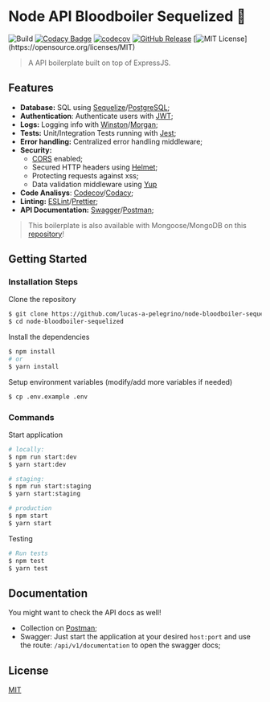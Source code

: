 # Node API Bloodboiler Sequelized :rocket:

![Build](https://github.com/lucas-a-pelegrino/node-bloodboiler-sequelized/workflows/Build/badge.svg) [![Codacy Badge](https://api.codacy.com/project/badge/Grade/b92c60eca75141d1ae6cf1298b15ba39)](https://www.codacy.com/manual/lucas.assuncao.p/node-bloodboiler-sequelized?utm_source=github.com&utm_medium=referral&utm_content=lucas-a-pelegrino/node-bloodboiler-sequelized&utm_campaign=Badge_Grade) [![codecov](https://codecov.io/gh/lucas-a-pelegrino/node-bloodboiler/branch/develop/graph/badge.svg)](https://codecov.io/gh/lucas-a-pelegrino/node-bloodboiler) [![GitHub Release](https://img.shields.io/github/v/release/lucas-a-pelegrino/node-bloodboiler-sequelized?sort=semver)]() [![MIT License](https://img.shields.io/apm/l/atomic-design-ui.svg?)](https://opensource.org/licenses/MIT)

> A API boilerplate built on top of ExpressJS.

## Features

- **Database:** SQL using [Sequelize](https://sequelize.org/v5/)/[PostgreSQL](https://www.postgresql.org);
- **Authentication**: Authenticate users with [JWT](https://jwt.io);
- **Logs:** Logging info with [Winston](https://github.com/winstonjs/winston)/[Morgan](https://github.com/expressjs/morgan);
- **Tests:** Unit/Integration Tests running with [Jest](https://jestjs.io);
- **Error handling:** Centralized error handling middleware;
- **Security:**
  - [CORS](https://github.com/expressjs/cors) enabled;
  - Secured HTTP headers using [Helmet](https://helmetjs.github.io);
  - Protecting requests against xss;
  - Data validation middleware using [Yup](https://github.com/jquense/yup)
- **Code Analisys**: [Codecov](https://codecov.io)/[Codacy](https://www.codacy.com);
- **Linting:** [ESLint](https://eslint.org)/[Prettier](https://prettier.io);
- **API Documentation:** [Swagger](https://swagger.io)/[Postman](https://www.postman.com);

> This boilerplate is also available with Mongoose/MongoDB on this [repository](https://github.com/lucas-a-pelegrino/node-bloodboiler)!

## Getting Started

### Installation Steps

Clone the repository

```sh
$ git clone https://github.com/lucas-a-pelegrino/node-bloodboiler-sequelized
$ cd node-bloodboiler-sequelized
```

Install the dependencies

```sh
$ npm install
# or
$ yarn install
```

Setup environment variables (modify/add more variables if needed)

```sh
$ cp .env.example .env
```

### Commands

Start application

```sh
# locally:
$ npm run start:dev
$ yarn start:dev

# staging:
$ npm run start:staging
$ yarn start:staging

# production
$ npm start
$ yarn start
```

Testing

```sh
# Run tests
$ npm test
$ yarn test
```

## Documentation

You might want to check the API docs as well!

- Collection on [Postman](https://documenter.getpostman.com/view/2660803/SzmZcfU6);
- Swagger: Just start the application at your desired `host:port` and use the route: `/api/v1/documentation` to open the swagger docs;

## License

[MIT](https://opensource.org/licenses/MIT)
